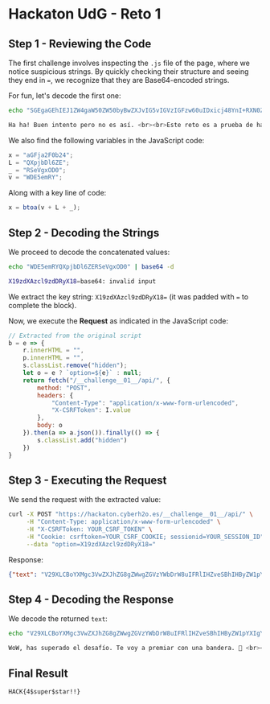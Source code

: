 # Hackaton UdG - Reto 1

## Step 1 - Reviewing the Code

The first challenge involves inspecting the `.js` file of the page, where we notice suspicious strings. By quickly checking their structure and seeing they end in `=`, we recognize that they are Base64-encoded strings.

For fun, let's decode the first one:

```bash
echo "SGEgaGEhIEJ1ZW4gaW50ZW50byBwZXJvIG5vIGVzIGFzw60uIDxicj48YnI+RXN0ZSByZXRvIGVzIGEgcHJ1ZWJhIGRlIGhhY2tlcnMuIDxicj4g8J+SqiBObyB0ZSByaW5kYXMsIHNpZ3VlIGludGVudMOhbmRvbG8uIPCfkqo=" | base64 -d

Ha ha! Buen intento pero no es así. <br><br>Este reto es a prueba de hackers. <br> 💪 No te rindas, sigue intentándolo. 💪
```

We also find the following variables in the JavaScript code:

```javascript
x = "aGFja2F0b24";
L = "QXpjbDl6ZE";
_ = "RSeVgxOD0";
v = "WDE5emRY";
```

Along with a key line of code:

```javascript
x = btoa(v + L + _);
```

## Step 2 - Decoding the Strings

We proceed to decode the concatenated values:

```bash
echo "WDE5emRYQXpjbDl6ZERSeVgxOD0" | base64 -d

X19zdXAzcl9zdDRyX18=base64: invalid input
```

We extract the key string: `X19zdXAzcl9zdDRyX18=` (it was padded with `=` to complete the block).

Now, we execute the **Request** as indicated in the JavaScript code:

```javascript
// Extracted from the original script
b = e => {
    r.innerHTML = "",
    p.innerHTML = "",
    s.classList.remove("hidden");
    let o = e ? `option=${e}` : null;
    return fetch("/__challenge__01__/api/", {
        method: "POST",
        headers: {
            "Content-Type": "application/x-www-form-urlencoded",
            "X-CSRFToken": I.value
        },
        body: o
    }).then(a => a.json()).finally(() => {
        s.classList.add("hidden")
    })
}
```

## Step 3 - Executing the Request

We send the request with the extracted value:

```bash
curl -X POST "https://hackaton.cyberh2o.es/__challenge__01__/api/" \
     -H "Content-Type: application/x-www-form-urlencoded" \
     -H "X-CSRFToken: YOUR_CSRF_TOKEN" \
     -H "Cookie: csrftoken=YOUR_CSRF_COOKIE; sessionid=YOUR_SESSION_ID" \
     --data "option=X19zdXAzcl9zdDRyX18="
```

Response:

```json
{"text": "V29XLCBoYXMgc3VwZXJhZG8gZWwgZGVzYWbDrW8uIFRlIHZveSBhIHByZW1pYXIgY29uIHVuYSBiYW5kZXJhLiDwn5qpIDxicj48YnI+IEhBQ0t7NCRzdXBlciRzdGFyISF9", "options": []}
```

## Step 4 - Decoding the Response

We decode the returned `text`:

```bash
echo "V29XLCBoYXMgc3VwZXJhZG8gZWwgZGVzYWbDrW8uIFRlIHZveSBhIHByZW1pYXIgY29uIHVuYSBiYW5kZXJhLiDwn5qpIDxicj48YnI+IEhBQ0t7NCRzdXBlciRzdGFyISF9" | base64 -d

WoW, has superado el desafío. Te voy a premiar con una bandera. 🚩 <br><br> HACK{4$super$star!!}
```

## Final Result

`HACK{4$super$star!!}`


